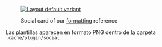 
<!-- https://squidfunk.github.io/mkdocs-material/setup/setting-up-social-cards/ -->




<!-- 
plugins:
  - social:
      cards_layout_options:
        font_family: Noto Sans SC -->


<figure markdown>

[![Layout default variant]][Layout default variant]

  <figcaption markdown>

Social card of our [formatting] reference

  </figcaption>
</figure>

  [default layouts]: ../plugins/social.md#layouts
  [custom layouts]: #customization
  [formatting]: ../reference/formatting.md
  [Layout default variant]: ../assets/screenshots/social-cards-variant.png



Las plantillas aparecen en formato PNG dentro de la carpeta `.cache/plugin/social`

